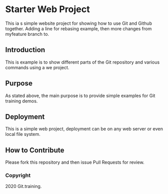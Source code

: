 # Starter Web Project

This ia s simple website project for showing how to use Git and Github together.
Adding a line for rebasing example, then more changes from myfeature branch to.

## Introduction

This is example is to show different parts of the Git repository and various commands using a we project.

## Purpose

As stated above, the main purpose is to provide simple examples for Git training demos.

## Deployment

This is a simple web project, deployment can be on any web server or even local file system.

## How to Contribute

Please fork this repository and then issue Pull Requests for review.

### Copyright

2020 Git.training.